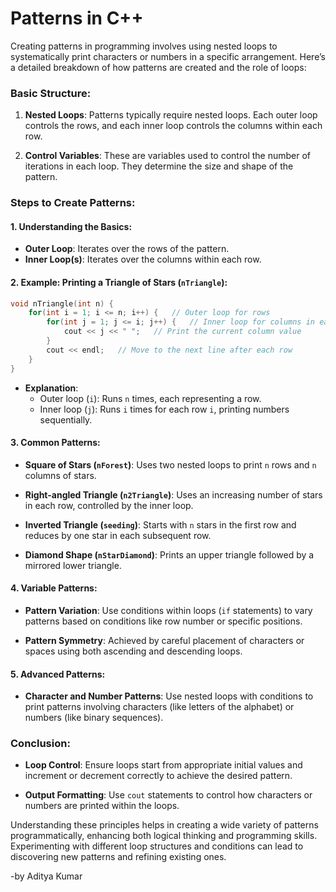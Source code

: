 # Patterns in C++

Creating patterns in programming involves using nested loops to systematically print characters or numbers in a specific arrangement. Here’s a detailed breakdown of how patterns are created and the role of loops:

### Basic Structure:

1. **Nested Loops**: Patterns typically require nested loops. Each outer loop controls the rows, and each inner loop controls the columns within each row.

2. **Control Variables**: These are variables used to control the number of iterations in each loop. They determine the size and shape of the pattern.

### Steps to Create Patterns:

#### 1. Understanding the Basics:

- **Outer Loop**: Iterates over the rows of the pattern.
- **Inner Loop(s)**: Iterates over the columns within each row.

#### 2. Example: Printing a Triangle of Stars (`nTriangle`):

```cpp
void nTriangle(int n) {
    for(int i = 1; i <= n; i++) {   // Outer loop for rows
        for(int j = 1; j <= i; j++) {   // Inner loop for columns in each row
            cout << j << " ";   // Print the current column value
        }
        cout << endl;   // Move to the next line after each row
    }
}
```

- **Explanation**:
  - Outer loop (`i`): Runs `n` times, each representing a row.
  - Inner loop (`j`): Runs `i` times for each row `i`, printing numbers sequentially.

#### 3. Common Patterns:

- **Square of Stars (`nForest`)**: Uses two nested loops to print `n` rows and `n` columns of stars.
  
- **Right-angled Triangle (`n2Triangle`)**: Uses an increasing number of stars in each row, controlled by the inner loop.

- **Inverted Triangle (`seeding`)**: Starts with `n` stars in the first row and reduces by one star in each subsequent row.

- **Diamond Shape (`nStarDiamond`)**: Prints an upper triangle followed by a mirrored lower triangle.

#### 4. Variable Patterns:

- **Pattern Variation**: Use conditions within loops (`if` statements) to vary patterns based on conditions like row number or specific positions.

- **Pattern Symmetry**: Achieved by careful placement of characters or spaces using both ascending and descending loops.

#### 5. Advanced Patterns:

- **Character and Number Patterns**: Use nested loops with conditions to print patterns involving characters (like letters of the alphabet) or numbers (like binary sequences).

### Conclusion:

- **Loop Control**: Ensure loops start from appropriate initial values and increment or decrement correctly to achieve the desired pattern.
  
- **Output Formatting**: Use `cout` statements to control how characters or numbers are printed within the loops.

Understanding these principles helps in creating a wide variety of patterns programmatically, enhancing both logical thinking and programming skills. Experimenting with different loop structures and conditions can lead to discovering new patterns and refining existing ones.

-by Aditya Kumar